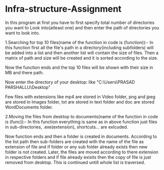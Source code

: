 # Infra-structure-Assignment

In this program at first you have to first specify total number of directories you want to Look into(atleast one) and then enter the path of directories you want to look into.

1.Searching for top 10 files(name of the function in code is (function)):-
      In this function first all the file's path in a directory(including subfolders) will be added into a list and then another list will contain the size of files. Then a matrix of path and size will be created and it is sorted according to the size.
      
Now the function ends and the top 10 files will be shown with their size in MB and there path.

Now enter the directory of your desktop: like "C:\Users\PRASAD PARSHALLU\Desktop"

Few files with extensions like mp4 are stored in Video folder, png and jpeg are stored in Images folder, txt are stored in text folder and doc are stored WordDocuments folder.
      
2.Moving the files from desktop to documents(name of the function in code is (func)):-
      In this function everything is same as in above function just files in sub-directories, .exe(extension), shortcuts... are exlcuded.
      
Now function ends and then a folder is created in documents. According to the list path then sub-folders are created with the name of the file as extension of file and if folder or any sub folder already exists then new folder is not created. Later, the files are moved according to there extension in respective folders and if file already exisits then the copy of file is just removed from desktop. This is continued untill whole list is traversed. 
